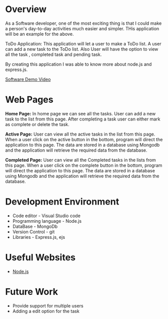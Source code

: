 # Overview

As a Software developer, one of the most exciting thing is that I could make a person's day-to-day activities much easier and simpler. THis application will be an example for the above.

ToDo Application: This application will let a user to make a ToDo list. A user can add a new task to the ToDo list. Also User will have the option to view all the task , completed task and pending task.

By creating this application I was able to know more about node.js and express.js. 

[Software Demo Video](http://youtube.link.goes.here)

# Web Pages

**Home Page:** In home page we can see all the tasks. User can add a new task to the list from this page. After completing a task user can either mark as complete or delete the task.

**Active Page:** User can view all the active tasks in the list from this page. When a user click on the active button in the bottom, program will direct the application to this page. The data are stored in a database using Mongodb and the application will retrieve the required data from the database.

**Completed Page:** User can view all the Completed tasks in the lists from this page. When a user click on the complete button in the bottom, program will direct the application to this page. The data are stored in a database using Mongodb and the application will retrieve the required data from the database.

# Development Environment

* Code editor - Visual Studio code
* Programming language - Node.js
* DataBase - MongoDb
* Version Control - git
* Libraries - Express.js, ejs

# Useful Websites

* [Node.js](https://nodejs.dev/learn)

# Future Work

* Provide support for multiple users
* Adding a edit option for the task